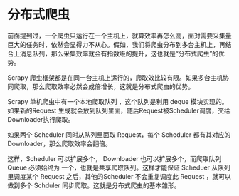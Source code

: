 # 分布式爬虫

前面提到过，一个爬虫只运行在一个主机上，就算效率再怎么高，面对需要采集量巨大的任务时，依然会显得力不从心。假如，我们将爬虫分布到多台主机上，再结合上消息队列，那么采集效率就会有指数级的提升，这也就是“分布式爬虫”的优势。



Scrapy 爬虫框架都是在同一台主机上运行的，爬取效比较有限。如果多台主机协同爬取，那么爬取效率必然会成倍增长，这就是分布式爬虫的优势。

Scrapy 单机爬虫中有一个本地爬取队列 ，这个队列是利用 deque 模块实现的。如果新的Request 生成就会放到队列里面，随后Request被Scheduler调度，交给Downloader执行爬取。

如果两个 Scheduler 同时从队列里面取 Request，每个 Scheduler 都有其对应的 Downloader，那么爬取效率会翻倍。

这样，Scheduler 可以扩展多个， Downloader 也可以扩展多个，而爬取队列 Queue 必须始终为 一个，也就是共享爬取队列。这样才能保证 Scheduer 从队列里调度某个 Request 之后，其他的Scheduler 不会重复调度此 Request ，就可以做到多个 Schduler 同步爬取。这就是分布式爬虫的基本雏形。

